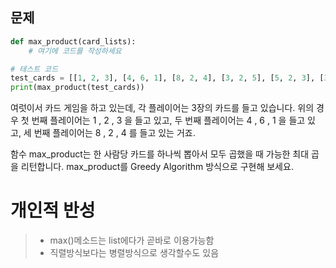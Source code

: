 ## 문제
```python
def max_product(card_lists):
    # 여기에 코드를 작성하세요

# 테스트 코드
test_cards = [[1, 2, 3], [4, 6, 1], [8, 2, 4], [3, 2, 5], [5, 2, 3], [3, 2, 1]]
print(max_product(test_cards))
```
여럿이서 카드 게임을 하고 있는데, 각 플레이어는 3장의 카드를 들고 있습니다. 위의 경우 첫 번째 플레이어는 
1 , 2 , 3  을 들고 있고, 두 번째 플레이어는 
4 , 6 , 1 을 들고 있고, 세 번째 플레이어는
8 , 2 , 4 를 들고 있는 거죠.

함수 max_product는 한 사람당 카드를 하나씩 뽑아서 모두 곱했을 때 가능한 최대 곱을 리턴합니다. max_product를 Greedy Algorithm 방식으로 구현해 보세요.

# 개인적 반성
> - max()메소드는 list에다가 곧바로 이용가능함
> - 직렬방식보다는 병렬방식으로 생각할수도 있음